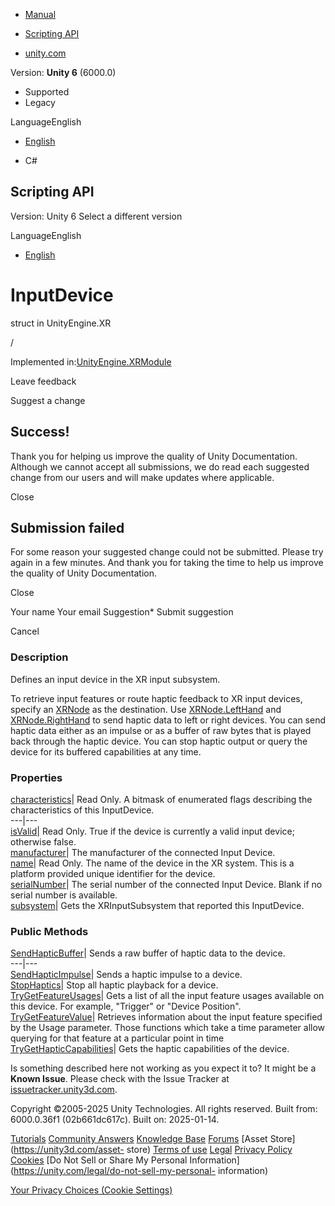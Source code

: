 [ ]()

  * [Manual](../Manual/index.html)
  * [Scripting API](../ScriptReference/index.html)

  * [unity.com](https://unity.com/)

Version: **Unity 6** (6000.0)

  * Supported
  * Legacy

LanguageEnglish

  * [English]()

  * C#

[ ](https://docs.unity3d.com)

## Scripting API

Version: Unity 6 Select a different version

LanguageEnglish

  * [English]()

# InputDevice

struct in UnityEngine.XR

/

Implemented in:[UnityEngine.XRModule](UnityEngine.XRModule.html)

Leave feedback

Suggest a change

## Success!

Thank you for helping us improve the quality of Unity Documentation. Although
we cannot accept all submissions, we do read each suggested change from our
users and will make updates where applicable.

Close

## Submission failed

For some reason your suggested change could not be submitted. Please <a>try
again</a> in a few minutes. And thank you for taking the time to help us
improve the quality of Unity Documentation.

Close

Your name Your email Suggestion* Submit suggestion

Cancel

[ ]()

### Description

Defines an input device in the XR input subsystem.

To retrieve input features or route haptic feedback to XR input devices,
specify an [XRNode](XR.XRNode.html) as the destination. Use
[XRNode.LeftHand](XR.XRNode.LeftHand.html) and
[XRNode.RightHand](XR.XRNode.RightHand.html) to send haptic data to left or
right devices. You can send haptic data either as an impulse or as a buffer of
raw bytes that is played back through the haptic device. You can stop haptic
output or query the device for its buffered capabilities at any time.

### Properties

[characteristics](XR.InputDevice-characteristics.html)| Read Only. A bitmask
of enumerated flags describing the characteristics of this InputDevice.  
---|---  
[isValid](XR.InputDevice-isValid.html)| Read Only. True if the device is
currently a valid input device; otherwise false.  
[manufacturer](XR.InputDevice-manufacturer.html)| The manufacturer of the
connected Input Device.  
[name](XR.InputDevice-name.html)| Read Only. The name of the device in the XR
system. This is a platform provided unique identifier for the device.  
[serialNumber](XR.InputDevice-serialNumber.html)| The serial number of the
connected Input Device. Blank if no serial number is available.  
[subsystem](XR.InputDevice-subsystem.html)| Gets the XRInputSubsystem that
reported this InputDevice.  
  
### Public Methods

[SendHapticBuffer](XR.InputDevice.SendHapticBuffer.html)| Sends a raw buffer
of haptic data to the device.  
---|---  
[SendHapticImpulse](XR.InputDevice.SendHapticImpulse.html)| Sends a haptic
impulse to a device.  
[StopHaptics](XR.InputDevice.StopHaptics.html)| Stop all haptic playback for a
device.  
[TryGetFeatureUsages](XR.InputDevice.TryGetFeatureUsages.html)| Gets a list of
all the input feature usages available on this device. For example, "Trigger"
or "Device Position".  
[TryGetFeatureValue](XR.InputDevice.TryGetFeatureValue.html)| Retrieves
information about the input feature specified by the Usage parameter. Those
functions which take a time parameter allow querying for that feature at a
particular point in time  
[TryGetHapticCapabilities](XR.InputDevice.TryGetHapticCapabilities.html)| Gets
the haptic capabilities of the device.  
  
Is something described here not working as you expect it to? It might be a
**Known Issue**. Please check with the Issue Tracker at
[issuetracker.unity3d.com](https://issuetracker.unity3d.com).

Copyright ©2005-2025 Unity Technologies. All rights reserved. Built from:
6000.0.36f1 (02b661dc617c). Built on: 2025-01-14.

[Tutorials](https://unity3d.com/learn) [Community
Answers](https://answers.unity3d.com) [Knowledge
Base](https://support.unity3d.com/hc/en-us)
[Forums](https://forum.unity3d.com) [Asset Store](https://unity3d.com/asset-
store) [Terms of use](https://docs.unity3d.com/Manual/TermsOfUse.html)
[Legal](https://unity.com/legal) [Privacy
Policy](https://unity.com/legal/privacy-policy)
[Cookies](https://unity.com/legal/cookie-policy) [Do Not Sell or Share My
Personal Information](https://unity.com/legal/do-not-sell-my-personal-
information)

[Your Privacy Choices (Cookie Settings)](javascript:void\(0\);)

